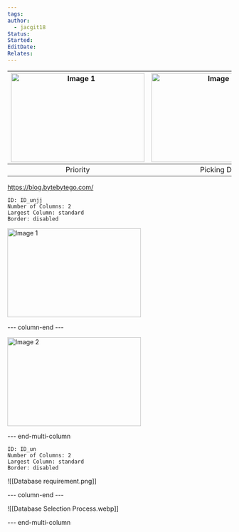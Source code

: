 ```yaml
---
tags: 
author:
  - jacgit18
Status: 
Started: 
EditDate: 
Relates:
---
```

| <img src="https://i.imgur.com/mHfA2Z7.png" alt="Image 1" width="300" height="200"> | <img src="https://i.imgur.com/vGJ8bhw.png" alt="Image 2" width="300" height="200"> |
|:------------------------------------------------------------:|:------------------------------------------------------------:|
|                      Priority                      |                      Picking DB                       |

https://blog.bytebytego.com/



```start-multi-column
ID: ID_unjj
Number of Columns: 2
Largest Column: standard
Border: disabled 
```



<img src="https://i.imgur.com/mHfA2Z7.png" alt="Image 1" width="300" height="200">

--- column-end ---

<img src="https://i.imgur.com/vGJ8bhw.png" alt="Image 2" width="300" height="200">

--- end-multi-column




```start-multi-column
ID: ID_un
Number of Columns: 2
Largest Column: standard
Border: disabled 
```

![[Database requirement.png]]

--- column-end ---

![[Database Selection Process.webp]]

--- end-multi-column
